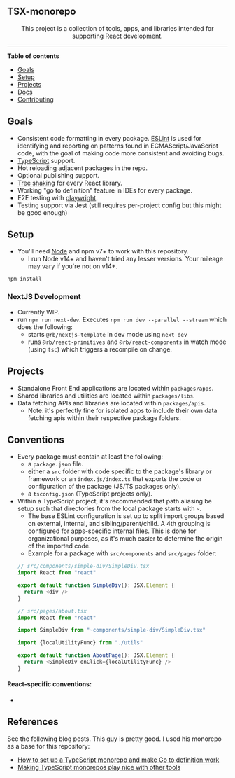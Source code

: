 ## TSX-monorepo

<!--suppress HtmlDeprecatedAttribute -->
<div align="center">

This project is a collection of tools, apps, and libraries intended for supporting React development.

</div>

----

**Table of contents**

- [Goals](#goals)
- [Setup](#setup)
- [Projects](#projects)
- [Docs](#docs)
- [Contributing](#contributing)

## Goals

- Consistent code formatting in every package.  [ESLint](https://eslint.org/docs/user-guide/getting-started) is used for identifying and reporting on patterns found in ECMAScript/JavaScript code, with the goal of making code more consistent and avoiding bugs.
- [TypeScript](https://www.typescriptlang.org/) support.
- Hot reloading adjacent packages in the repo.
- Optional publishing support.
- [Tree shaking](https://webpack.js.org/guides/tree-shaking/) for every React library.
- Working "go to definition" feature in IDEs for every package.
- E2E testing with [playwright](https://playwright.dev).
- Testing support via Jest (still requires per-project config but this might be good enough)


## Setup
- You'll need [Node](https://nodejs.org/en/) and npm v7+ to work with this repository.
  - I run Node v14+ and haven't tried any lesser versions.  Your mileage may vary if you're not on v14+.
```
npm install
```

### NextJS Development
- Currently WIP.
- run `npm run next-dev`.  Executes `npm run dev --parallel --stream` which does the following:
  - starts `@rb/nextjs-template` in dev mode using `next dev`
  - runs `@rb/react-primitives` and `@rb/react-components` in watch mode (using `tsc`) which triggers a recompile on change.

## Projects

- Standalone Front End applications are located within `packages/apps`.
- Shared libraries and utilities are located within `packages/libs`.
- Data fetching APIs and libraries are located within `packages/apis`.
    - Note: it's perfectly fine for isolated apps to include their own data fetching apis within their respective package folders.
  
## Conventions
- Every package must contain at least the following:
  - a `package.json` file.
  - either a `src` folder with code specific to the package's library or framework or an `index.js/index.ts` that exports the code or configuration of the package (JS/TS packages only).
  - a `tsconfig.json` (TypeScript projects only).
- Within a TypeScript project, it's recommended that path aliasing be setup such that directories from the local package starts with `~`.
  - The base ESLint configuration is set up to split import groups based on external, internal, and sibling/parent/child.  A 4th grouping is configured for apps-specific internal files.  This is done for organizational purposes, as it's much easier to determine the origin of the imported code.
  - Example for a package with `src/components` and `src/pages` folder:
  ```typescript jsx
  // src/components/simple-div/SimpleDiv.tsx
  import React from "react"
  
  export default function SimpleDiv(): JSX.Element {
    return <div />
  }
  ```
  ```typescript jsx
  // src/pages/about.tsx
  import React from "react"
  
  import SimpleDiv from "~components/simple-div/SimpleDiv.tsx"
  
  import {localUtilityFunc} from "./utils"
  
  export default function AboutPage(): JSX.Element {
    return <SimpleDiv onClick={localUtilityFunc} />
  }
  ```
  
#### React-specific conventions:
- 

## References

See the following blog posts. This guy is pretty good. I used his monorepo as a base for this repository:

- [How to set up a TypeScript monorepo and make Go to definition work](https://medium.com/@NiGhTTraX/how-to-set-up-a-typescript-monorepo-with-lerna-c6acda7d4559)
- [Making TypeScript monorepos play nice with other tools](https://medium.com/@NiGhTTraX/making-typescript-monorepos-play-nice-with-other-tools-a8d197fdc680)

